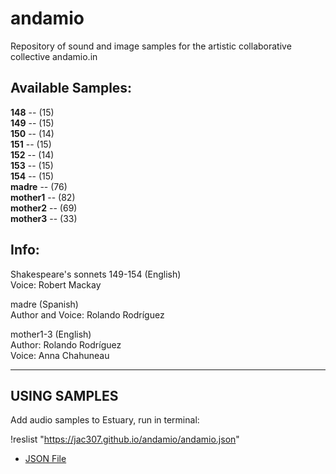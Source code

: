 # andamio
Repository of sound and image samples for the artistic collaborative collective andamio.in </br>

## Available Samples: </br>
__148__ -- (15) </br>
__149__ -- (15) </br>
__150__ -- (14) </br>
__151__ -- (15) </br>
__152__ -- (14) </br>
__153__ -- (15) </br>
__154__ -- (15) </br>
__madre__ -- (76) </br>
__mother1__ -- (82) </br>
__mother2__ -- (69) </br>
__mother3__ -- (33) </br>

## Info: </br>

Shakespeare's sonnets 149-154 (English) </br>
Voice: Robert Mackay </br>

madre (Spanish) </br>
Author and Voice: Rolando Rodríguez </br>

mother1-3 (English) </br>
Author: Rolando Rodríguez </br>
Voice: Anna Chahuneau </br>

-------------------------------------------------------------------------------
## USING SAMPLES

Add audio samples to Estuary, run in terminal:


!reslist "https://jac307.github.io/andamio/andamio.json"

+ [JSON File](andamio.json)
